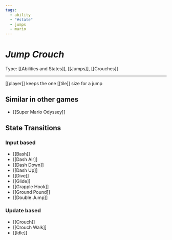```yaml
---
tags:
  - ability
  - "#state"
  - jumps
  - mario
---
```

# _Jump Crouch_

Type: [[Abilities and States]], [[Jumps]], [[Crouches]]

----


[[player]] keeps the one [[tile]] size for a jump


## Similar in other games

* [[Super Mario Odyssey]]


## State Transitions

### Input based

* [[Bash]]
* [[Dash Air]]
* [[Dash Down]]
* [[Dash Up]]
* [[Dive]]
* [[Glide]]
* [[Grapple Hook]]
* [[Ground Pound]]
* [[Double Jump]]

### Update based

* [[Crouch]]
* [[Crouch Walk]]
* [[Idle]]